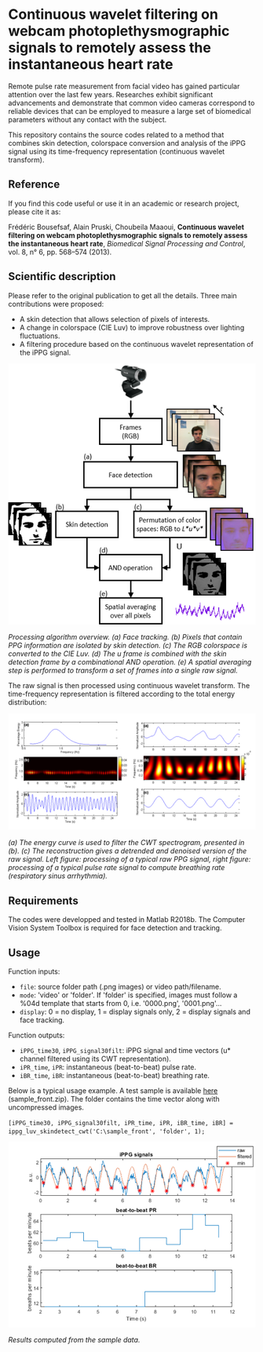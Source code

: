 # Continuous wavelet filtering on webcam photoplethysmographic signals to remotely assess the instantaneous heart rate

Remote pulse rate measurement from facial video has gained particular attention over the last few years. Researches exhibit significant advancements and demonstrate that common video cameras correspond to reliable devices that can be employed to measure a large set of biomedical parameters without any contact with the subject.

This repository contains the source codes related to a method that combines skin detection, colorspace conversion and analysis of the iPPG signal using its time-frequency representation (continuous wavelet transform).


## Reference
If you find this code useful or use it in an academic or research project, please cite it as: 

Frédéric Bousefsaf, Alain Pruski, Choubeila Maaoui, **Continuous wavelet filtering on webcam photoplethysmographic signals to remotely assess the instantaneous heart rate**, *Biomedical Signal Processing and Control*, vol. 8, n° 6, pp. 568–574 (2013).


## Scientific description
Please refer to the original publication to get all the details. Three main contributions were proposed:
- A skin detection that allows selection of pixels of interests.
- A change in colorspace (CIE Luv) to improve robustness over lighting fluctuations.
- A filtering procedure based on the continuous wavelet representation of the iPPG signal.

![Alt text](illustrations/method.png?raw=true "Method")

*Processing algorithm overview. (a) Face tracking. (b) Pixels that contain PPG information are isolated by skin detection. (c) The RGB colorspace is converted to the CIE Luv. (d) The u frame is combined with the skin detection frame by a combinational AND operation. (e) A spatial averaging step is performed to transform a set of frames into a single raw signal.*

The raw signal is then processed using continuous wavelet transform. The time-frequency representation is filtered according to the total energy distribution:

![Alt text](illustrations/cwt.png?raw=true "iPPG signal processing using cwt")

*(a) The energy curve is used to filter the CWT spectrogram, presented in (b). (c) The reconstruction gives a detrended and denoised version of the raw signal. Left figure: processing of a typical raw PPG signal, right figure: processing of a typical pulse rate signal to compute breathing rate (respiratory sinus arrhythmia).*

## Requirements
The codes were developped and tested in Matlab R2018b. The Computer Vision System Toolbox is required for face detection and tracking.


## Usage
Function inputs: 
- `file`: source folder path (.png images) or video path/filename.
- `mode`: 'video' or 'folder'. If 'folder' is specified, images must follow a %04d template that starts from 0, i.e. '0000.png', '0001.png'...
- `display`: 0 = no display, 1 = display signals only, 2 = display signals and face tracking.


Function outputs: 
- `iPPG_time30`, `iPPG_signal30filt`: iPPG signal and time vectors (u* channel filtered using its CWT representation).
- `iPR_time`, `iPR`: instantaneous (beat-to-beat) pulse rate.
- `iBR_time`, `iBR`: instantaneous (beat-to-beat) breathing rate.

Below is a typical usage example. A test sample is available  [here](https://drive.google.com/open?id=17l_MJVqw4F9cQpcJ-_wFmFNr3bdZNtw9) (sample_front.zip). The folder contains the time vector along with uncompressed images. 

`[iPPG_time30, iPPG_signal30filt, iPR_time, iPR, iBR_time, iBR] = ippg_luv_skindetect_cwt('C:\sample_front', 'folder', 1);`

![Alt text](illustrations/results.png?raw=true "Results computed from the sample data")

*Results computed from the sample data.*
